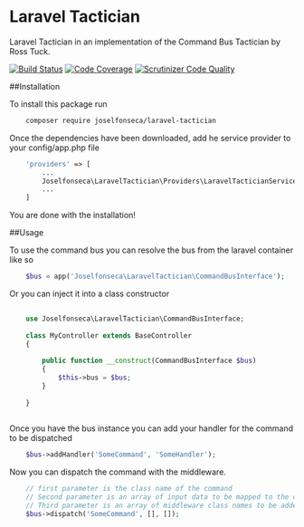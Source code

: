 Laravel Tactician
===============================

Laravel Tactician in an implementation of the Command Bus Tactician by Ross Tuck.

[![Build Status](https://travis-ci.org/joselfonseca/laravel-tactician.svg)](https://travis-ci.org/joselfonseca/laravel-tactician)
[![Code Coverage](https://scrutinizer-ci.com/g/joselfonseca/laravel-tactician/badges/coverage.png?b=master)](https://scrutinizer-ci.com/g/joselfonseca/laravel-tactician/?branch=master)
[![Scrutinizer Code Quality](https://scrutinizer-ci.com/g/joselfonseca/laravel-tactician/badges/quality-score.png?b=master)](https://scrutinizer-ci.com/g/joselfonseca/laravel-tactician/?branch=master)

##Installation

To install this package run

```bash
    composer require joselfonseca/laravel-tactician
```
Once the dependencies have been downloaded, add he service provider to your config/app.php file

```php
    'providers' => [
        ...
        Joselfonseca\LaravelTactician\Providers\LaravelTacticianServiceProvider
        ...
    ]
```
You are done with the installation!

##Usage

To use the command bus you can resolve the bus from the laravel container like so

```php
    $bus = app('Joselfonseca\LaravelTactician\CommandBusInterface');
```
Or you can inject it into a class constructor

```php
    
    use Joselfonseca\LaravelTactician\CommandBusInterface;
    
    class MyController extends BaseController
    {
        
        public function __construct(CommandBusInterface $bus)
        {
            $this->bus = $bus;
        }
        
    }
    
```

Once you have the bus instance you can add your handler for the command to be dispatched

```php
    $bus->addHandler('SomeCommand', 'SomeHandler');
```
Now you can dispatch the command with the middleware.

```php
    // first parameter is the class name of the command
    // Second parameter is an array of input data to be mapped to the command
    // Third parameter is an array of middleware class names to be added to the stack
    $bus->dispatch('SomeCommand', [], []);
```